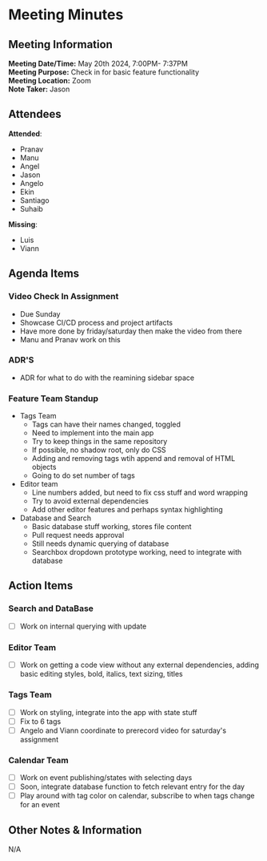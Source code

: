 # Meeting Minutes

## Meeting Information

**Meeting Date/Time:** May 20th 2024, 7:00PM- 7:37PM  
**Meeting Purpose:** Check in for basic feature functionality  
**Meeting Location:** Zoom  
**Note Taker:** Jason  

## Attendees

**Attended**:

- Pranav
- Manu
- Angel
- Jason
- Angelo
- Ekin
- Santiago
- Suhaib

**Missing**:

- Luis
- Viann

## Agenda Items

### Video Check In Assignment

- Due Sunday
- Showcase CI/CD process and project artifacts
- Have more done by friday/saturday then make the video from there
- Manu and Pranav work on this

### ADR'S

- ADR for what to do with the reamining sidebar space

### Feature Team Standup

- Tags Team
  - Tags can have their names changed, toggled
  - Need to implement into the main app
  - Try to keep things in the same repository
  - If possible, no shadow root, only do CSS
  - Adding and removing tags wtih append and removal of HTML objects
  - Going to do set number of tags
- Editor team
  - Line numbers added, but need to fix css stuff and word wrapping
  - Try to avoid external dependencies
  - Add other editor features and perhaps syntax highlighting
- Database and Search
  - Basic database stuff working, stores file content
  - Pull request needs approval
  - Still needs dynamic querying of database
  - Searchbox dropdown prototype working, need to integrate with database

## Action Items

### Search and DataBase

- [ ] Work on internal querying with update

### Editor Team

- [ ] Work on getting a code view without any external dependencies, adding basic editing styles, bold, italics, text sizing, titles

### Tags Team

- [ ] Work on styling, integrate into the app with state stuff
- [ ] Fix to 6 tags
- [ ] Angelo and Viann coordinate to prerecord video for saturday's assignment

### Calendar Team

- [ ] Work on event publishing/states with selecting days
- [ ] Soon, integrate database function to fetch relevant entry for the day
- [ ] Play around with tag color on calendar, subscribe to when tags change for an event

## Other Notes & Information

N/A

